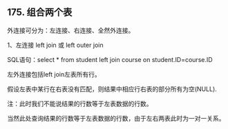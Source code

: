 ## 175. 组合两个表

外连接可分为：左连接、右连接、全然外连接。

1、左连接  left join 或 left outer join

SQL语句：select * from student left join course on student.ID=course.ID

左外连接包括left join左表所有行。

假设左表中某行在右表没有匹配，则结果中相应行右表的部分所有为空(NULL).

注：此时我们不能说结果的行数等于左表数据的行数。

当然此处查询结果的行数等于左表数据的行数，由于左右两表此时为一对一关系。